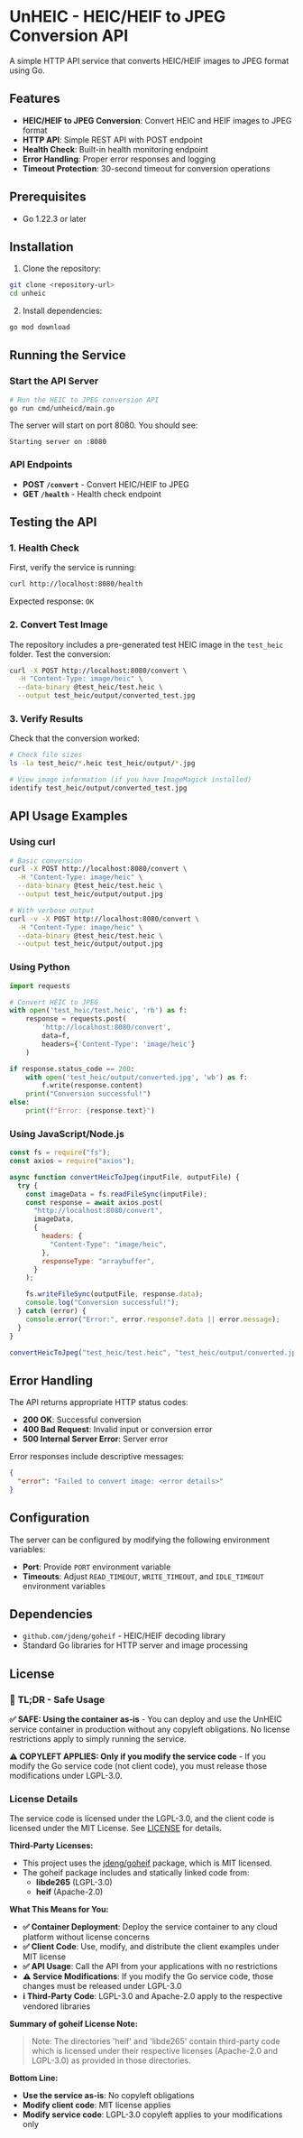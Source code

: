 # UnHEIC - HEIC/HEIF to JPEG Conversion API

A simple HTTP API service that converts HEIC/HEIF images to JPEG format using Go.

## Features

- **HEIC/HEIF to JPEG Conversion**: Convert HEIC and HEIF images to JPEG format
- **HTTP API**: Simple REST API with POST endpoint
- **Health Check**: Built-in health monitoring endpoint
- **Error Handling**: Proper error responses and logging
- **Timeout Protection**: 30-second timeout for conversion operations

## Prerequisites

- Go 1.22.3 or later

## Installation

1. Clone the repository:

```bash
git clone <repository-url>
cd unheic
```

2. Install dependencies:

```bash
go mod download
```

## Running the Service

### Start the API Server

```bash
# Run the HEIC to JPEG conversion API
go run cmd/unheicd/main.go
```

The server will start on port 8080. You should see:

```
Starting server on :8080
```

### API Endpoints

- **POST `/convert`** - Convert HEIC/HEIF to JPEG
- **GET `/health`** - Health check endpoint

## Testing the API

### 1. Health Check

First, verify the service is running:

```bash
curl http://localhost:8080/health
```

Expected response: `OK`

### 2. Convert Test Image

The repository includes a pre-generated test HEIC image in the `test_heic` folder. Test the conversion:

```bash
curl -X POST http://localhost:8080/convert \
  -H "Content-Type: image/heic" \
  --data-binary @test_heic/test.heic \
  --output test_heic/output/converted_test.jpg
```

### 3. Verify Results

Check that the conversion worked:

```bash
# Check file sizes
ls -la test_heic/*.heic test_heic/output/*.jpg

# View image information (if you have ImageMagick installed)
identify test_heic/output/converted_test.jpg
```

## API Usage Examples

### Using curl

```bash
# Basic conversion
curl -X POST http://localhost:8080/convert \
  -H "Content-Type: image/heic" \
  --data-binary @test_heic/test.heic \
  --output test_heic/output/output.jpg

# With verbose output
curl -v -X POST http://localhost:8080/convert \
  -H "Content-Type: image/heic" \
  --data-binary @test_heic/test.heic \
  --output test_heic/output/output.jpg
```

### Using Python

```python
import requests

# Convert HEIC to JPEG
with open('test_heic/test.heic', 'rb') as f:
    response = requests.post(
        'http://localhost:8080/convert',
        data=f,
        headers={'Content-Type': 'image/heic'}
    )

if response.status_code == 200:
    with open('test_heic/output/converted.jpg', 'wb') as f:
        f.write(response.content)
    print("Conversion successful!")
else:
    print(f"Error: {response.text}")
```

### Using JavaScript/Node.js

```javascript
const fs = require("fs");
const axios = require("axios");

async function convertHeicToJpeg(inputFile, outputFile) {
  try {
    const imageData = fs.readFileSync(inputFile);
    const response = await axios.post(
      "http://localhost:8080/convert",
      imageData,
      {
        headers: {
          "Content-Type": "image/heic",
        },
        responseType: "arraybuffer",
      }
    );

    fs.writeFileSync(outputFile, response.data);
    console.log("Conversion successful!");
  } catch (error) {
    console.error("Error:", error.response?.data || error.message);
  }
}

convertHeicToJpeg("test_heic/test.heic", "test_heic/output/converted.jpg");
```

## Error Handling

The API returns appropriate HTTP status codes:

- **200 OK**: Successful conversion
- **400 Bad Request**: Invalid input or conversion error
- **500 Internal Server Error**: Server error

Error responses include descriptive messages:

```json
{
  "error": "Failed to convert image: <error details>"
}
```

## Configuration

The server can be configured by modifying the following environment variables:

- **Port**: Provide `PORT` environment variable
- **Timeouts**: Adjust `READ_TIMEOUT`, `WRITE_TIMEOUT`, and `IDLE_TIMEOUT` environment variables

## Dependencies

- `github.com/jdeng/goheif` - HEIC/HEIF decoding library
- Standard Go libraries for HTTP server and image processing

## License

### 🚀 **TL;DR - Safe Usage**

**✅ SAFE: Using the container as-is** - You can deploy and use the UnHEIC service container in production without any copyleft obligations. No license restrictions apply to simply running the service.

**⚠️ COPYLEFT APPLIES: Only if you modify the service code** - If you modify the Go service code (not client code), you must release those modifications under LGPL-3.0.

### License Details

The service code is licensed under the LGPL-3.0, and the client code is licensed under the MIT License. See [LICENSE](LICENSE) for details.

**Third-Party Licenses:**

- This project uses the [jdeng/goheif](https://github.com/jdeng/goheif) package, which is MIT licensed.
- The goheif package includes and statically linked code from:
  - **libde265** (LGPL-3.0)
  - **heif** (Apache-2.0)

**What This Means for You:**

- **✅ Container Deployment**: Deploy the service container to any cloud platform without license concerns
- **✅ Client Code**: Use, modify, and distribute the client examples under MIT license
- **✅ API Usage**: Call the API from your applications with no restrictions
- **⚠️ Service Modifications**: If you modify the Go service code, those changes must be released under LGPL-3.0
- **ℹ️ Third-Party Code**: LGPL-3.0 and Apache-2.0 apply to the respective vendored libraries

**Summary of goheif License Note:**

> Note: The directories 'heif' and 'libde265' contain third-party code which is licensed under their respective licenses (Apache-2.0 and LGPL-3.0) as provided in those directories.

**Bottom Line:**

- **Use the service as-is**: No copyleft obligations
- **Modify client code**: MIT license applies
- **Modify service code**: LGPL-3.0 copyleft applies to your modifications only
